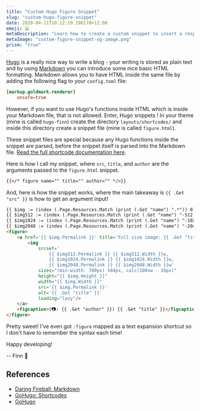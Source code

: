 ```yaml
---
title: "Custom Hugo Figure Snippet"
slug: "custom-hugo-figure-snippet"
date: 2020-04-11T10:12:19.296170+12:00
emoji: 💻
metaDescription: "Learn how to create a custom snippet to insert a responsive <figure> element into your Hugo posts!"
metaImage: "custom-figure-snippet-og-image.png"
prism: "true"
---
```


[Hugo][5] is a really nice way to write a blog - your writing is stored as plain text and by using [Markdown][1] you can introduce some nice basic HTML formatting. Markdown allows you to have HTML inside the same file by adding the following flag to your `config.toml` file:

```toml
[markup.goldmark.renderer]
    unsafe=true
```

<!--more-->

However, if you want to use Hugo's functions inside HTML which is inside your Markdown file, that is not allowed. Enter, Hugo snippets  !
In your theme (mine is called `hugo-finn`) create the directory `layouts/shortcodes/` and inside this directory create a snippet file (mine is called `figure.html`).

These snippet files are special because any Hugo functions inside the snippet are parsed, before the snippet itself is parsed into the Markdown file. [Read the full shortcode documentation here][2].

Here is how I call my snippet, where `src`, `title`, and `author` are the arguments passed to the `figure.html` snippet.

```html
{{</* figure name="" title="" author="" */>}}
```

And, here is how the snippet works, where the main takeaway is `{{ .Get "src" }}` is how to get an argument input!

```html
{{ $img := (index (.Page.Resources.Match (print (.Get "name") ".*")) 0) }}
{{ $img512 := (index (.Page.Resources.Match (print (.Get "name") "-512.webp")) 0) }}
{{ $img1024 := (index (.Page.Resources.Match (print (.Get "name") "-1024.webp")) 0) }}
{{ $img2048 := (index (.Page.Resources.Match (print (.Get "name") "-2048.webp")) 0) }}
<figure>
    <a href='{{ $img.Permalink }}' title='Full size image: {{ .Get "title" }}'>
        <img 
            srcset='
                {{ $img512.Permalink }} {{ $img512.Width }}w,
                {{ $img1024.Permalink }} {{ $img1024.Width }}w,
                {{ $img2048.Permalink }} {{ $img2048.Width }}w'
            sizes="(min-width: 780px) 584px, calc(100vw - 16px)"
            height="{{ $img.Height }}"
            width="{{ $img.Width }}"
            src='{{ $img.Permalink }}'
            alt='{{ .Get "title" }}'
            loading="lazy"/>
    </a>
    <figcaption>(📷: {{ .Get "author" }}) {{ .Get "title" }}</figcaption>
</figure>
```

Pretty sweet! I've even got `:figure` mapped as a text expansion shortcut so I don't have to remember the syntax each time!

Happy developing!

-- Finn 👋

## References
- [Daring Fireball: Markdown][1]
- [GoHugo: Shortcodes][2]
- [GoHugo][5]

[1]: https://daringfireball.net/projects/markdown/syntax "Daring Fireball: Markdown"
[2]: https://gohugo.io/content-management/shortcodes/ "GoHugo: Shortcodes"
[5]: https://gohugo.io/ "GoHugo"
